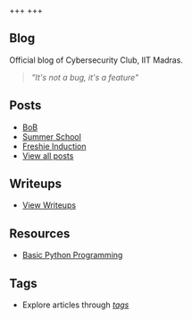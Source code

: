 +++
+++

## Blog

Official blog of Cybersecurity Club, IIT Madras.

> *"It's not a bug, it's a feature"*

## Posts

- [BoB](./posts/the_book)
- [Summer School](./posts/summer_school)
- [Freshie Induction](./posts/freshie_induction)
- [View all posts](./posts)

## Writeups

- [View Writeups](./writeups)

## Resources

- [Basic Python Programming](./resources/resource1)

## Tags

- Explore articles through *[tags](/blog/tags)*   








